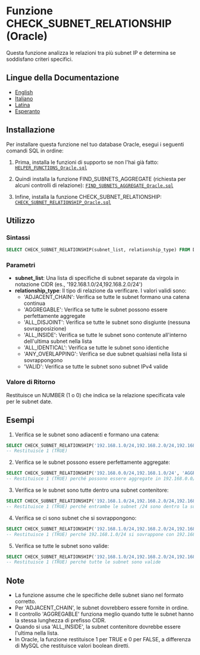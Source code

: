 # Funzione CHECK_SUBNET_RELATIONSHIP (Oracle)

Questa funzione analizza le relazioni tra più subnet IP e determina se soddisfano criteri specifici.

## Lingue della Documentazione

- [English](./CHECK_SUBNET_RELATIONSHIP_Oracle.en.md)
- [Italiano](./CHECK_SUBNET_RELATIONSHIP_Oracle.it.md)
- [Latina](./CHECK_SUBNET_RELATIONSHIP_Oracle.la.md)
- [Esperanto](./CHECK_SUBNET_RELATIONSHIP_Oracle.eo.md)

## Installazione

Per installare questa funzione nel tuo database Oracle, esegui i seguenti comandi SQL in ordine:

1. Prima, installa le funzioni di supporto se non l'hai già fatto:
[`HELPER_FUNCTIONS_Oracle.sql`](./sql/HELPER_FUNCTIONS_Oracle.sql)

2. Quindi installa la funzione FIND_SUBNETS_AGGREGATE (richiesta per alcuni controlli di relazione):
[`FIND_SUBNETS_AGGREGATE_Oracle.sql`](./sql/FIND_SUBNETS_AGGREGATE_Oracle.sql)

3. Infine, installa la funzione CHECK_SUBNET_RELATIONSHIP:
[`CHECK_SUBNET_RELATIONSHIP_Oracle.sql`](./sql/CHECK_SUBNET_RELATIONSHIP_Oracle.sql)

## Utilizzo

### Sintassi

```sql
SELECT CHECK_SUBNET_RELATIONSHIP(subnet_list, relationship_type) FROM DUAL;
```

### Parametri

- **subnet_list**: Una lista di specifiche di subnet separate da virgola in notazione CIDR (es., '192.168.1.0/24,192.168.2.0/24')
- **relationship_type**: Il tipo di relazione da verificare. I valori validi sono:
  - 'ADJACENT_CHAIN': Verifica se tutte le subnet formano una catena continua
  - 'AGGREGABLE': Verifica se tutte le subnet possono essere perfettamente aggregate
  - 'ALL_DISJOINT': Verifica se tutte le subnet sono disgiunte (nessuna sovrapposizione)
  - 'ALL_INSIDE': Verifica se tutte le subnet sono contenute all'interno dell'ultima subnet nella lista
  - 'ALL_IDENTICAL': Verifica se tutte le subnet sono identiche
  - 'ANY_OVERLAPPING': Verifica se due subnet qualsiasi nella lista si sovrappongono
  - 'VALID': Verifica se tutte le subnet sono subnet IPv4 valide

### Valore di Ritorno

Restituisce un NUMBER (1 o 0) che indica se la relazione specificata vale per le subnet date.

## Esempi

1. Verifica se le subnet sono adiacenti e formano una catena:
```sql
SELECT CHECK_SUBNET_RELATIONSHIP('192.168.1.0/24,192.168.2.0/24,192.168.3.0/24', 'ADJACENT_CHAIN') FROM DUAL;
-- Restituisce 1 (TRUE)
```

2. Verifica se le subnet possono essere perfettamente aggregate:
```sql
SELECT CHECK_SUBNET_RELATIONSHIP('192.168.0.0/24,192.168.1.0/24', 'AGGREGABLE') FROM DUAL;
-- Restituisce 1 (TRUE) perché possono essere aggregate in 192.168.0.0/23
```

3. Verifica se le subnet sono tutte dentro una subnet contenitore:
```sql
SELECT CHECK_SUBNET_RELATIONSHIP('192.168.1.0/24,192.168.2.0/24,192.168.0.0/22', 'ALL_INSIDE') FROM DUAL;
-- Restituisce 1 (TRUE) perché entrambe le subnet /24 sono dentro la subnet /22
```

4. Verifica se ci sono subnet che si sovrappongono:
```sql
SELECT CHECK_SUBNET_RELATIONSHIP('192.168.1.0/24,192.168.2.0/24,192.168.1.128/25', 'ANY_OVERLAPPING') FROM DUAL;
-- Restituisce 1 (TRUE) perché 192.168.1.0/24 si sovrappone con 192.168.1.128/25
```

5. Verifica se tutte le subnet sono valide:
```sql
SELECT CHECK_SUBNET_RELATIONSHIP('192.168.1.0/24,192.168.2.0/24,192.168.3.0/24', 'VALID') FROM DUAL;
-- Restituisce 1 (TRUE) perché tutte le subnet sono valide
```

## Note

- La funzione assume che le specifiche delle subnet siano nel formato corretto.
- Per 'ADJACENT_CHAIN', le subnet dovrebbero essere fornite in ordine.
- Il controllo 'AGGREGABLE' funziona meglio quando tutte le subnet hanno la stessa lunghezza di prefisso CIDR.
- Quando si usa 'ALL_INSIDE', la subnet contenitore dovrebbe essere l'ultima nella lista.
- In Oracle, la funzione restituisce 1 per TRUE e 0 per FALSE, a differenza di MySQL che restituisce valori boolean diretti.
